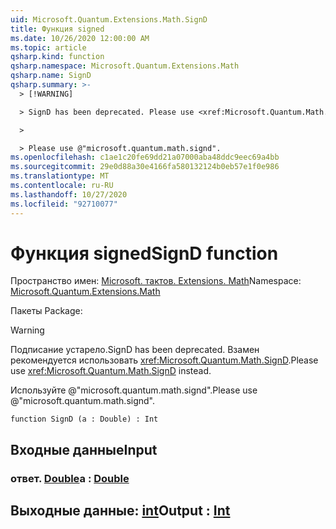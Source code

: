 ```yaml
---
uid: Microsoft.Quantum.Extensions.Math.SignD
title: Функция signed
ms.date: 10/26/2020 12:00:00 AM
ms.topic: article
qsharp.kind: function
qsharp.namespace: Microsoft.Quantum.Extensions.Math
qsharp.name: SignD
qsharp.summary: >-
  > [!WARNING]

  > SignD has been deprecated. Please use <xref:Microsoft.Quantum.Math.SignD> instead.

  >

  > Please use @"microsoft.quantum.math.signd".
ms.openlocfilehash: c1ae1c20fe69dd21a07000aba48ddc9eec69a4bb
ms.sourcegitcommit: 29e0d88a30e4166fa580132124b0eb57e1f0e986
ms.translationtype: MT
ms.contentlocale: ru-RU
ms.lasthandoff: 10/27/2020
ms.locfileid: "92710077"
---
```

# <a name="signd-function"></a><span data-ttu-id="d4448-102">Функция signed</span><span class="sxs-lookup"><span data-stu-id="d4448-102">SignD function</span></span>

<span data-ttu-id="d4448-103">Пространство имен: [Microsoft. тактов. Extensions. Math](xref:Microsoft.Quantum.Extensions.Math)</span><span class="sxs-lookup"><span data-stu-id="d4448-103">Namespace: [Microsoft.Quantum.Extensions.Math](xref:Microsoft.Quantum.Extensions.Math)</span></span>

<span data-ttu-id="d4448-104">Пакеты [](https://nuget.org/packages/)</span><span class="sxs-lookup"><span data-stu-id="d4448-104">Package: [](https://nuget.org/packages/)</span></span>


> [!WARNING]
> <span data-ttu-id="d4448-105">Подписание устарело.</span><span class="sxs-lookup"><span data-stu-id="d4448-105">SignD has been deprecated.</span></span> <span data-ttu-id="d4448-106">Взамен рекомендуется использовать <xref:Microsoft.Quantum.Math.SignD>.</span><span class="sxs-lookup"><span data-stu-id="d4448-106">Please use <xref:Microsoft.Quantum.Math.SignD> instead.</span></span>
>
> <span data-ttu-id="d4448-107">Используйте @"microsoft.quantum.math.signd".</span><span class="sxs-lookup"><span data-stu-id="d4448-107">Please use @"microsoft.quantum.math.signd".</span></span>



```qsharp
function SignD (a : Double) : Int
```


## <a name="input"></a><span data-ttu-id="d4448-108">Входные данные</span><span class="sxs-lookup"><span data-stu-id="d4448-108">Input</span></span>

### <a name="a--double"></a><span data-ttu-id="d4448-109">ответ. [Double](xref:microsoft.quantum.lang-ref.double)</span><span class="sxs-lookup"><span data-stu-id="d4448-109">a : [Double](xref:microsoft.quantum.lang-ref.double)</span></span>





## <a name="output--int"></a><span data-ttu-id="d4448-110">Выходные данные: [int](xref:microsoft.quantum.lang-ref.int)</span><span class="sxs-lookup"><span data-stu-id="d4448-110">Output : [Int](xref:microsoft.quantum.lang-ref.int)</span></span>

